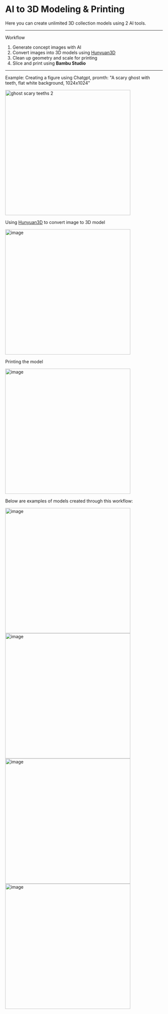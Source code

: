 
# AI to 3D Modeling & Printing

Here you can create unlimited 3D collection models using 2 AI tools. 

---

Workflow
1. Generate concept images with AI
2. Convert images into 3D models using [Hunyuan3D](https://github.com/Tencent-Hunyuan/Hunyuan3D-2)
3. Clean up geometry and scale for printing  
4. Slice and print using **Bambu Studio**      

---

Example:
Creating a figure using Chatgpt,
promth: "A scary ghost with teeth, flat white background, 1024x1024"

<img width="400" height="400" alt="ghost scary teeths 2" src="https://github.com/user-attachments/assets/77860ab7-e034-4293-8d98-7b638d14a0d3" />

Using [Hunyuan3D](https://github.com/Tencent-Hunyuan/Hunyuan3D-2) to convert image to 3D model

<img width="400" height="400" alt="image" src="https://github.com/user-attachments/assets/e960bb35-848c-4450-a809-a09a3b164228" />

Printing the model

<img width="400" height="400" alt="image" src="https://github.com/user-attachments/assets/03ee2ef3-3b82-493f-b417-2372af0bdc48" />




Below are examples of models created through this workflow:

<img width="400" height="400" alt="image" src="https://github.com/user-attachments/assets/0e2bb77f-07f5-42b2-a5d8-c3bd5fa33a44" />
<img width="400" height="400" alt="image" src="https://github.com/user-attachments/assets/ef6092b8-9c78-4f09-b5c9-e0b5b7e8bfde" />
<img width="400" height="400" alt="image" src="https://github.com/user-attachments/assets/71aeb2ff-4095-4b34-ad48-59b3c2dc1562" />
<img width="400" height="400" alt="image" src="https://github.com/user-attachments/assets/e20aa478-4f85-48da-98f9-6aac9247278a" />
